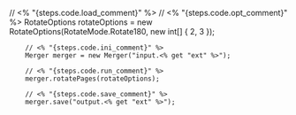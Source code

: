 // <% "{steps.code.load_comment}" %>
        // <% "{steps.code.opt_comment}" %>
        RotateOptions rotateOptions = new RotateOptions(RotateMode.Rotate180, new int[] { 2, 3 });

        // <% "{steps.code.ini_comment}" %>
        Merger merger = new Merger("input.<% get "ext" %>");

        // <% "{steps.code.run_comment}" %>
        merger.rotatePages(rotateOptions);
    
        // <% "{steps.code.save_comment}" %>
        merger.save("output.<% get "ext" %>");